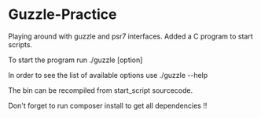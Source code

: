 # Guzzle-Practice
Playing around with guzzle and psr7 interfaces. Added a C program to start scripts.

To start the program run ./guzzle [option]

In order to see the list of available options use ./guzzle --help

The bin can be recompiled from start_script sourcecode.

Don't forget to run composer install to get all dependencies !!

